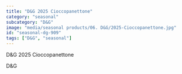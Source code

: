 ```yaml
---
title: "D&G 2025 Cioccopanettone"
category: "seasonal"
subcategory: "D&G"
image: "media/seasonal products/06. D&G/2025-Cioccopanettone.jpg"
id: "seasonal-dg-909"
tags: ["D&G", "seasonal"]
---
```


D&G 2025 Cioccopanettone

D&G
